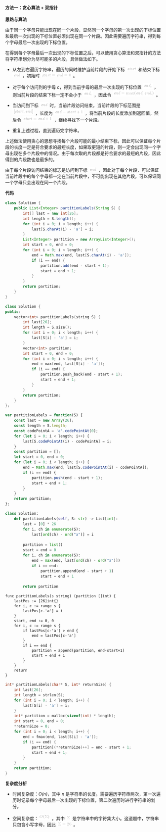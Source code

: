#### 方法一：贪心算法 + 双指针

**思路与算法**

由于同一个字母只能出现在同一个片段，显然同一个字母的第一次出现的下标位置和最后一次出现的下标位置必须出现在同一个片段。因此需要遍历字符串，得到每个字母最后一次出现的下标位置。

在得到每个字母最后一次出现的下标位置之后，可以使用贪心算法和双指针的方法将字符串划分为尽可能多的片段，具体做法如下。

- 从左到右遍历字符串，遍历的同时维护当前片段的开始下标 ![\textit{start} ](./p__textit{start}_.png)  和结束下标 ![\textit{end} ](./p__textit{end}_.png) ，初始时 ![\textit{start}=\textit{end}=0 ](./p__textit{start}=textit{end}=0_.png) 。

- 对于每个访问到的字母 *c*，得到当前字母的最后一次出现的下标位置 ![\textit{end}_c ](./p__textit{end}_c_.png) ，则当前片段的结束下标一定不会小于 ![\textit{end}_c ](./p__textit{end}_c_.png) ，因此令 ![\textit{end}=\max(\textit{end},\textit{end}_c) ](./p__textit{end}=max_textit{end},textit{end}_c__.png) 。

- 当访问到下标 ![\textit{end} ](./p__textit{end}_.png)  时，当前片段访问结束，当前片段的下标范围是 ![\[\textit{start},\textit{end}\] ](./p___textit{start},textit{end}__.png) ，长度为 ![\textit{end}-\textit{start}+1 ](./p__textit{end}-textit{start}+1_.png) ，将当前片段的长度添加到返回值，然后令 ![\textit{start}=\textit{end}+1 ](./p__textit{start}=textit{end}+1_.png) ，继续寻找下一个片段。

- 重复上述过程，直到遍历完字符串。

上述做法使用贪心的思想寻找每个片段可能的最小结束下标，因此可以保证每个片段的长度一定是符合要求的最短长度，如果取更短的片段，则一定会出现同一个字母出现在多个片段中的情况。由于每次取的片段都是符合要求的最短的片段，因此得到的片段数也是最多的。

由于每个片段访问结束的标志是访问到下标 ![\textit{end} ](./p__textit{end}_.png) ，因此对于每个片段，可以保证当前片段中的每个字母都一定在当前片段中，不可能出现在其他片段，可以保证同一个字母只会出现在同一个片段。

**代码**

```Java [sol1-Java]
class Solution {
    public List<Integer> partitionLabels(String S) {
        int[] last = new int[26];
        int length = S.length();
        for (int i = 0; i < length; i++) {
            last[S.charAt(i) - 'a'] = i;
        }
        List<Integer> partition = new ArrayList<Integer>();
        int start = 0, end = 0;
        for (int i = 0; i < length; i++) {
            end = Math.max(end, last[S.charAt(i) - 'a']);
            if (i == end) {
                partition.add(end - start + 1);
                start = end + 1;
            }
        }
        return partition;
    }
}
```

```C++ [sol1-C++]
class Solution {
public:
    vector<int> partitionLabels(string S) {
        int last[26];
        int length = S.size();
        for (int i = 0; i < length; i++) {
            last[S[i] - 'a'] = i;
        }
        vector<int> partition;
        int start = 0, end = 0;
        for (int i = 0; i < length; i++) {
            end = max(end, last[S[i] - 'a']);
            if (i == end) {
                partition.push_back(end - start + 1);
                start = end + 1;
            }
        }
        return partition;
    }
};
```

```JavaScript [sol1-JavaScript]
var partitionLabels = function(S) {
    const last = new Array(26);
    const length = S.length;
    const codePointA = 'a'.codePointAt(0);
    for (let i = 0; i < length; i++) {
        last[S.codePointAt(i) - codePointA] = i;
    }
    const partition = [];
    let start = 0, end = 0;
    for (let i = 0; i < length; i++) {
        end = Math.max(end, last[S.codePointAt(i) - codePointA]);
        if (i == end) {
            partition.push(end - start + 1);
            start = end + 1;
        }
    }
    return partition;
};
```

```Python [sol1-Python3]
class Solution:
    def partitionLabels(self, S: str) -> List[int]:
        last = [0] * 26
        for i, ch in enumerate(S):
            last[ord(ch) - ord("a")] = i
        
        partition = list()
        start = end = 0
        for i, ch in enumerate(S):
            end = max(end, last[ord(ch) - ord("a")])
            if i == end:
                partition.append(end - start + 1)
                start = end + 1
        
        return partition
```

```Golang [sol1-Golang]
func partitionLabels(s string) (partition []int) {
    lastPos := [26]int{}
    for i, c := range s {
        lastPos[c-'a'] = i
    }
    start, end := 0, 0
    for i, c := range s {
        if lastPos[c-'a'] > end {
            end = lastPos[c-'a']
        }
        if i == end {
            partition = append(partition, end-start+1)
            start = end + 1
        }
    }
    return
}
```

```C [sol1-C]
int* partitionLabels(char* S, int* returnSize) {
    int last[26];
    int length = strlen(S);
    for (int i = 0; i < length; i++) {
        last[S[i] - 'a'] = i;
    }
    int* partition = malloc(sizeof(int) * length);
    int start = 0, end = 0;
    *returnSize = 0;
    for (int i = 0; i < length; i++) {
        end = fmax(end, last[S[i] - 'a']);
        if (i == end) {
            partition[(*returnSize)++] = end - start + 1;
            start = end + 1;
        }
    }
    return partition;
}
```

**复杂度分析**

- 时间复杂度：*O(n)*，其中 *n* 是字符串的长度。需要遍历字符串两次，第一次遍历时记录每个字母最后一次出现的下标位置，第二次遍历时进行字符串的划分。

- 空间复杂度：![O(\Sigma) ](./p__O_Sigma__.png) ，其中 ![\Sigma ](./p__Sigma_.png)  是字符串中的字符集大小。这道题中，字符串只包含小写字母，因此 ![\Sigma=26 ](./p__Sigma=26_.png) 。
